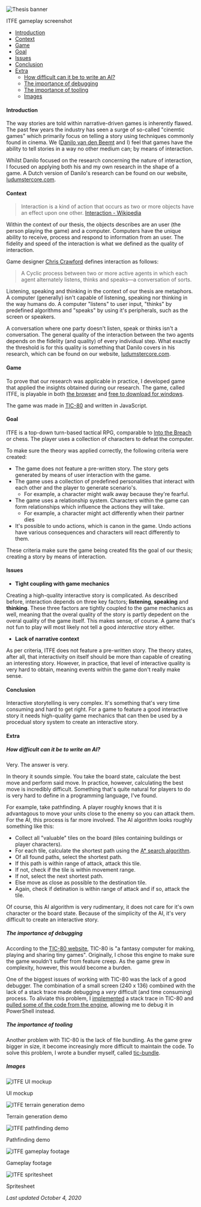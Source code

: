 ![Thesis banner](/assets/images/thesis/banner.png)

<caption>ITFE gameplay screenshot</caption>

<info id="thesis" />

 - [Introduction](#introduction)
 - [Context](#context)
 - [Game](#game)
 - [Goal](#goal)
 - [Issues](#issues)
 - [Conclusion](#conclusion)
 - [Extra](#extra)
   - [How difficult can it be to write an AI?](#how-difficult-can-it-be-to-write-an-ai)
   - [The importance of debugging](#the-importance-of-debugging)
   - [The importance of tooling](#the-importance-of-tooling)
   - [Images](#images)

#### Introduction

The way stories are told within narrative-driven games is inherently flawed. The past few years the industry has seen a surge of so-called "cinemtic games" which primarily focus on telling a story using techniques commonly found in cinema. We ([Danilo van den Beemt](linkedin.com/in/danilovandenbeemt) and I) feel that games have the ability to tell stories in a way no other medium can; by means of interaction.

Whilst Danilo focused on the research concerning the nature of interaction, I focused on applying both his and my own research in the shape of a game. A Dutch version of Danilo's research can be found on our website, [ludumstercore.com](https://ludumstercore.com/).

#### Context

> Interaction is a kind of action that occurs as two or more objects have an effect upon one other. [Interaction - Wikipedia](https://en.wikipedia.org/wiki/Interaction)

Within the context of our thesis, the objects describes are an user (the person playing the game) and a computer. Computers have the unique ability to receive, process and respond to information from an user. The fidelity and speed of the interaction is what we defined as the quality of interaction.

Game designer [Chris Crawford](https://en.wikipedia.org/wiki/Chris_Crawford_(game_designer)) defines interaction as follows:

> A Cyclic process between two or more active agents in which each agent alternately listens, thinks and speaks—a conversation of sorts.

Listening, speaking and thinking in the context of our thesis are metaphors. A computer (generally) isn't capable of listening, speaking nor thinking in the way humans do. A computer "listens" to user input, "thinks" by predefined algorithms and "speaks" by using it's peripherals, such as the screen or speakers.

A conversation where one party doesn't listen, speak or thinks isn't a conversation. The general quality of the interaction between the two agents depends on the fidelity (and quality) of every individual step. What exactly the threshold is for this quality is something that Danilo covers in his research, which can be found on our website, [ludumstercore.com](https://ludumstercore.com/).

#### Game

To prove that our research was applicable in practice, I developed game that applied the insights obtained during our research. The game, called ITFE, is playable in both [the browser](https://ludumstercore.com/game) and [free to download for windows](https://drive.google.com/file/d/1VA29y7w1NmeKmoxb537ruFurPIEId4ZO/view).

The game was made in [TIC-80](https://tic80.com/) and written in JavaScript.

#### Goal

ITFE is a top-down turn-based tactical RPG, comparable to [Into the Breach](https://subsetgames.com/itb.html) or chess. The player uses a collection of characters to defeat the computer.

To make sure the theory was applied correctly, the following criteria were created:

 - The game does not feature a pre-written story. The story gets generated by means of user interaction with the game.
 - The game uses a collection of predefined personalities that interact with each other and the player to generate scenario's.
   - For example, a character might walk away because they're fearful.
 - The game uses a relationship system. Characters within the game can form relationships which influence the actions they will take.
   - For example, a character might act differently when their partner dies
 - It's possible to undo actions, which is canon in the game. Undo actions have various consequences and characters will react differently to them.

These criteria make sure the game being created fits the goal of our thesis; creating a story by means of interaction.

#### Issues

 - <b>Tight coupling with game mechanics</b>

Creating a high-quality interactive story is complicated. As described before, interaction depends on three key factors; <b>listening</b>, <b>speaking</b> and <b>thinking</b>. These three factors are tightly coupled to the game mechanics as well, meaning that the overal quality of the story is partly depedent on the overal quality of the game itself. This makes sense, of course. A game that's not fun to play will most likely not tell a good _interactive_ story either.

 - <b>Lack of narrative context</b>

As per criteria, ITFE does not feature a pre-written story. The theory states, after all, that interactivity on itself should be more than capable of creating an interesting story. However, in practice, that level of interactive quality is very hard to obtain, meaning events within the game don't really make sense.

#### Conclusion

Interactive storytelling is very complex. It's something that's very time consuming and hard to get right. For a game to feature a good interactive story it needs high-quality game mechanics that can then be used by a procedual story system to create an interactive story.

#### Extra

##### How difficult can it be to write an AI?

Very. The answer is very.

In theory it sounds simple. You take the board state, calculate the best move and perform said move. In practice, however, calculating the best move is incredibly difficult. Something that's quite natural for players to do is very hard to define in a programming language, I've found.

For example, take pathfinding. A player roughly knows that it is advantagous to move your units close to the enemy so you can attack them. For the AI, this process is far more involved. The AI algorithm looks roughly something like this:

 - Collect all "valuable" tiles on the board (tiles containing buildings or player characters).
 - For each tile, calculate the shortest path using the [A* search algorithm](https://en.wikipedia.org/wiki/A*_search_algorithm).
 - Of all found paths, select the shortest path.
 - If this path is within range of attack, attack this tile.
 - If not, check if the tile is within movement range.
 - If not, select the next shortest path.
 - Else move as close as possible to the destination tile.
 - Again, check if detination is within range of attack and if so, attack the tile.

Of course, this AI algorithm is very rudimentary, it does not care for it's own character or the board state. Because of the simplicity of the AI, it's very difficult to create an interactive story.

##### The importance of debugging

According to the [TIC-80 website](https://tic80.com/), TIC-80 is "a fantasy computer for making, playing and sharing tiny games". Originally, I chose this engine to make sure the game wouldn't suffer from feature creep. As the game grew in complexity, however, this would become a burden.

One of the biggest issues of working with TIC-80 was the lack of a good debugger. The combination of a small screen (240 x 136) combined with the lack of a stack trace made debugging a _very_ difficult (and time consuming) process. To aliviate this problem, I [implemented](https://github.com/nesbox/TIC-80/issues/1113) a stack trace in TIC-80 and [pulled some of the code from the engine](https://twitter.com/ChronoDave/status/1288083439657328640), allowing me to debug it in PowerShell instead.

##### The importance of tooling

Another problem with TIC-80 is the lack of file bundling. As the game grew bigger in size, it become increasingly more difficult to maintain the code. To solve this problem, I wrote a bundler myself, called [tic-bundle](https://github.com/chronoDave/tic-bundle).

##### Images

![ITFE UI mockup](/assets/images/thesis/mockup.png)

<caption>UI mockup</caption>

![ITFE terrain generation demo](/assets/images/thesis/terrain.gif)

<caption>Terrain generation demo</caption>

![ITFE pathfinding demo](/assets/images/thesis/pathfinding.gif)

<caption>Pathfinding demo</caption>

![ITFE gameplay footage](/assets/images/thesis/gameplay.gif)

<caption>Gameplay footage</caption>

![ITFE spritesheet](/assets/images/thesis/spritesheet.png)

<caption>Spritesheet</caption>

<box pt="8px">

<i>Last updated October 4, 2020</i>

</box>
